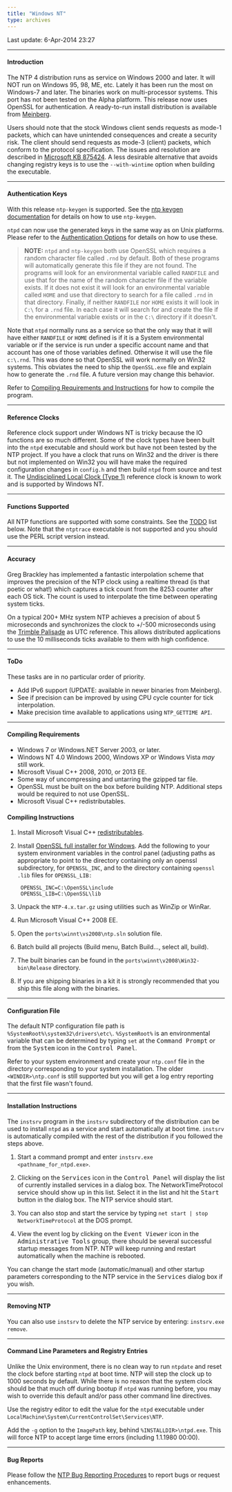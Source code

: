 ```yaml
---
title: "Windows NT"
type: archives
---
```


Last update: 6-Apr-2014 23:27

* * *

#### Introduction

The NTP 4 distribution runs as service on Windows 2000 and later. It will NOT run on Windows 95, 98, ME, etc. Lately it has been run the most on Windows-7 and later. The binaries work on multi-processor systems. This port has not been tested on the Alpha platform. This release now uses OpenSSL for authentication. A ready-to-run install distribution is available from [Meinberg](https://www.meinbergglobal.com/english/sw/ntp.htm).

Users should note that the stock Windows client sends requests as mode-1 packets, which can have unintended consequences and create a security risk. The client should send requests as mode-3 (client) packets, which conform to the protocol specification. The issues and resolution are described in [Microsoft KB 875424](https://docs.microsoft.com/en-us/troubleshoot/windows-server/identity/time-synchronization-not-succeed-non-ntp). A less desirable alternative that avoids changing registry keys is to use the `--with-wintime` option when building the executable.

* * *

#### Authentication Keys

With this release `ntp-keygen` is supported. See the [ntp keygen documentation](/archives/4.2.8-series/keygen/) for details on how to use `ntp-keygen`.

`ntpd` can now use the generated keys in the same way as on Unix platforms. Please refer to the [Authentication Options](/archives/4.2.8-series/authopt/) for details on how to use these.

> **NOTE:** `ntpd` and `ntp-keygen` both use OpenSSL which requires a random character file called `.rnd` by default. Both of these programs will automatically generate this file if they are not found. The programs will look for an environmental variable called `RANDFILE` and use that for the name of the random character file if the variable exists. If it does not exist it will look for an environmental variable called `HOME` and use that directory to search for a file called `.rnd` in that directory. Finally, if neither `RANDFILE` nor `HOME` exists it will look in `C:\` for a `.rnd` file. In each case it will search for and create the file if the environmental variable exists or in the `C:\` directory if it doesn't.

Note that `ntpd` normally runs as a service so that the only way that it will have either `RANDFILE` or `HOME` defined is if it is a System environmental variable or if the service is run under a specific account name and that account has one of those variables defined. Otherwise it will use the file `c:\.rnd`. This was done so that OpenSSL will work normally on Win32 systems. This obviates the need to ship the `OpenSSL.exe` file and explain how to generate the `.rnd` file. A future version may change this behavior.

Refer to [Compiling Requirements and Instructions](#compiling-requirements) for how to compile the program.

* * *

#### Reference Clocks

Reference clock support under Windows NT is tricky because the IO functions are so much different. Some of the clock types have been built into the `ntpd` executable and should work but have not been tested by the NTP project. If you have a clock that runs on Win32 and the driver is there but not implemented on Win32 you will have make the required configuration changes in `config.h` and then build `ntpd` from source and test it. The [Undisciplined Local Clock (Type 1)](/archives/drivers/driver1/) reference clock is known to work and is supported by Windows NT. 

* * *

#### Functions Supported

All NTP functions are supported with some constraints. See the [TODO](#todo) list below. Note that the `ntptrace` executable is not supported and you should use the PERL script version instead.

* * *

#### Accuracy

Greg Brackley has implemented a fantastic interpolation scheme that improves the precision of the NTP clock using a realtime thread (is that poetic or what!) which captures a tick count from the 8253 counter after each OS tick. The count is used to interpolate the time between operating system ticks.

On a typical 200+ MHz system NTP achieves a precision of about 5 microseconds and synchronizes the clock to +/-500 microseconds using the [Trimble Palisade](/archives/drivers/driver29/) as UTC reference. This allows distributed applications to use the 10 milliseconds ticks available to them with high confidence.

* * *

#### ToDo

These tasks are in no particular order of priority.

*   Add IPv6 support (UPDATE: available in newer binaries from Meinberg).
*   See if precision can be improved by using CPU cycle counter for tick interpolation.
*   Make precision time available to applications using `NTP_GETTIME API`.

* * *

#### Compiling Requirements

*   Windows 7 or Windows.NET Server 2003, or later.
*   Windows NT 4.0 Windows 2000, Windows XP or Windows Vista _may_ still work.
*   Microsoft Visual C++ 2008, 2010, or 2013 EE.
*   Some way of uncompressing and untarring the gzipped tar file.
*   OpenSSL must be built on the box before building NTP. Additional steps would be required to not use OpenSSL.
*   Microsoft Visual C++ redistributables.

#### Compiling Instructions

1. Install Microsoft Visual C++ [redistributables](https://www.microsoft.com/en-us/download/details.aspx?id=48145).

2. Install [OpenSSL full installer for Windows](https://slproweb.com/products/Win32OpenSSL.html). Add the following to your system environment variables in the control panel (adjusting paths as appropriate to point to the directory containing only an openssl subdirectory, for `OPENSSL_INC`, and to the directory containing `openssl .lib` files for `OPENSSL_LIB:`

        OPENSSL_INC=C:\OpenSSL\include
        OPENSSL_LIB=C:\OpenSSL\lib
		
3.  Unpack the `NTP-4.x.tar.gz` using utilities such as WinZip or WinRar.
4.  Run Microsoft Visual C++ 2008 EE.
5.  Open the `ports\winnt\vs2008\ntp.sln` solution file.
6.  Batch build all projects (Build menu, Batch Build..., select all, build).
7.  The built binaries can be found in the `ports\winnt\v2008\Win32-bin\Release` directory.
8.  If you are shipping binaries in a kit it is strongly recommended that you ship this file along with the binaries.

* * *

#### Configuration File

The default NTP configuration file path is `%SystemRoot%\system32\drivers\etc\`. `%SystemRoot%` is an environmental variable that can be determined by typing `set` at the <kbd>Command Prompt</kbd> or from the <kbd>System</kbd> icon in the <kbd>Control Panel</kbd>.

Refer to your system environment and create your `ntp.conf` file in the directory corresponding to your system  installation. The older `<WINDIR>\ntp.conf` is still supported but you will get a log entry reporting that the first file wasn't found.

* * *

#### Installation Instructions

The `instsrv` program in the `instsrv` subdirectory of the distribution can be used to install `ntpd` as a service and start automatically at boot time. `instsrv` is automatically compiled with the rest of the distribution if you followed the steps above.

1.  Start a command prompt and enter `instsrv.exe <pathname_for_ntpd.exe>`.

2.  Clicking on the <kbd>Services</kbd> icon in the <kbd>Control Panel</kbd> will display the list of currently installed services in a dialog box. The NetworkTimeProtocol service should show up in this list. Select it in the list and hit the <kbd>Start</kbd> button in the dialog box. The NTP service should start.

3.  You can also stop and start the service by typing `net start | stop NetworkTimeProtocol` at the DOS prompt.
4.  View the event log by clicking on the <kbd>Event Viewer</kbd> icon in the <kbd>Administrative Tools</kbd> group, there should be several successful startup messages from NTP. NTP will keep running and restart automatically when the machine is rebooted.

You can change the start mode (automatic/manual) and other startup parameters corresponding to the NTP service in the <kbd>Services</kbd> dialog box if you wish.

* * *

#### Removing NTP

You can also use `instsrv` to delete the NTP service by entering: `instsrv.exe remove`.

* * *

#### Command Line Parameters and Registry Entries

Unlike the Unix environment, there is no clean way to run `ntpdate` and reset the clock before starting `ntpd` at boot time. NTP will step the clock up to 1000 seconds by default. While there is no reason that the system clock should be that much off during bootup if `ntpd` was running before, you may wish to override this default and/or pass other command line directives.

Use the registry editor to edit the value for the `ntpd` executable under `LocalMachine\System\CurrentControlSet\Services\NTP`.

Add the `-g` option to the `ImagePath` key, behind `%INSTALLDIR>\ntpd.exe`. This will force NTP to accept large time errors (including 1.1.1980 00:00).

* * *

#### Bug Reports

Please follow the [NTP Bug Reporting Procedures](/archives/4.2.8-series/bugs/) to report bugs or request enhancements.